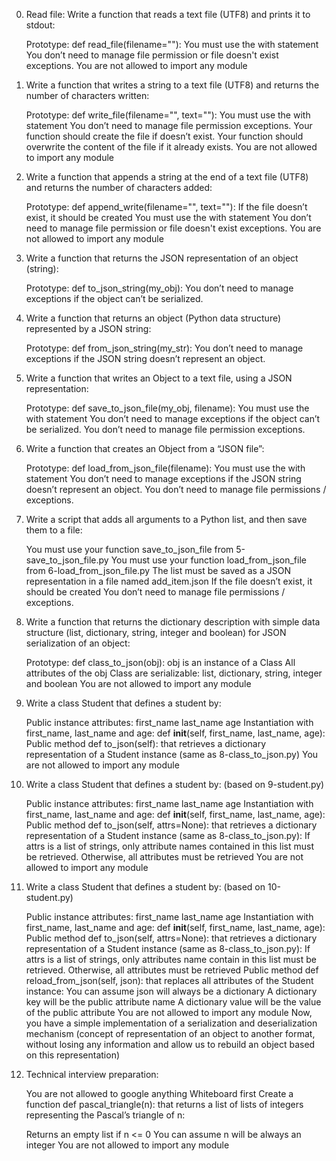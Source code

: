 0. Read file: Write a function that reads a text file (UTF8) and prints it to stdout:

	Prototype: def read_file(filename=""):
	You must use the with statement
	You don’t need to manage file permission or file doesn't exist exceptions.
	You are not allowed to import any module
1. Write a function that writes a string to a text file (UTF8) and returns the number of characters written:

	Prototype: def write_file(filename="", text=""):
	You must use the with statement
	You don’t need to manage file permission exceptions.
	Your function should create the file if doesn’t exist.
	Your function should overwrite the content of the file if it already exists.
	You are not allowed to import any module

2. Write a function that appends a string at the end of a text file (UTF8) and returns the number of characters added:

	Prototype: def append_write(filename="", text=""):
	If the file doesn’t exist, it should be created
	You must use the with statement
	You don’t need to manage file permission or file doesn't exist exceptions.
	You are not allowed to import any module

3. Write a function that returns the JSON representation of an object (string):

	Prototype: def to_json_string(my_obj):
	You don’t need to manage exceptions if the object can’t be serialized.

4. Write a function that returns an object (Python data structure) represented by a JSON string:

	Prototype: def from_json_string(my_str):
	You don’t need to manage exceptions if the JSON string doesn’t represent an object.

5. Write a function that writes an Object to a text file, using a JSON representation:

	Prototype: def save_to_json_file(my_obj, filename):
	You must use the with statement
	You don’t need to manage exceptions if the object can’t be serialized.
	You don’t need to manage file permission exceptions.

6. Write a function that creates an Object from a “JSON file”:

	Prototype: def load_from_json_file(filename):
	You must use the with statement
	You don’t need to manage exceptions if the JSON string doesn’t represent an object.
	You don’t need to manage file permissions / exceptions.

7. Write a script that adds all arguments to a Python list, and then save them to a file:

	You must use your function save_to_json_file from 5-save_to_json_file.py
	You must use your function load_from_json_file from 6-load_from_json_file.py
	The list must be saved as a JSON representation in a file named add_item.json
	If the file doesn’t exist, it should be created
	You don’t need to manage file permissions / exceptions.

8. Write a function that returns the dictionary description with simple data structure (list, dictionary, string, integer and boolean) for JSON serialization of an object:

	Prototype: def class_to_json(obj):
	obj is an instance of a Class
	All attributes of the obj Class are serializable: list, dictionary, string, integer and boolean
	You are not allowed to import any module

9. Write a class Student that defines a student by:

	Public instance attributes:
	first_name
	last_name
	age
	Instantiation with first_name, last_name and age: def __init__(self, first_name, last_name, age):
	Public method def to_json(self): that retrieves a dictionary representation of a Student instance (same as 8-class_to_json.py)
	You are not allowed to import any module

10. Write a class Student that defines a student by: (based on 9-student.py)

	Public instance attributes:
	first_name
	last_name
	age
	Instantiation with first_name, last_name and age: def __init__(self, first_name, last_name, age):
	Public method def to_json(self, attrs=None): that retrieves a dictionary representation of a Student instance (same as 8-class_to_json.py):
	If attrs is a list of strings, only attribute names contained in this list must be retrieved.
	Otherwise, all attributes must be retrieved
	You are not allowed to import any module

11. Write a class Student that defines a student by: (based on 10-student.py)

	Public instance attributes:
	first_name
	last_name
	age
	Instantiation with first_name, last_name and age: def __init__(self, first_name, last_name, age):
	Public method def to_json(self, attrs=None): that retrieves a dictionary representation of a Student instance (same as 8-class_to_json.py):
	If attrs is a list of strings, only attributes name contain in this list must be retrieved.
	Otherwise, all attributes must be retrieved
	Public method def reload_from_json(self, json): that replaces all attributes of the Student instance:
	You can assume json will always be a dictionary
	A dictionary key will be the public attribute name
	A dictionary value will be the value of the public attribute
	You are not allowed to import any module
	Now, you have a simple implementation of a serialization and deserialization mechanism (concept of representation of an object to another format, without losing any information and allow us to rebuild an object based on this representation)

12. Technical interview preparation:

	You are not allowed to google anything
	Whiteboard first
	Create a function def pascal_triangle(n): that returns a list of lists of integers representing the Pascal’s triangle of n:

	Returns an empty list if n <= 0
	You can assume n will be always an integer
	You are not allowed to import any module
